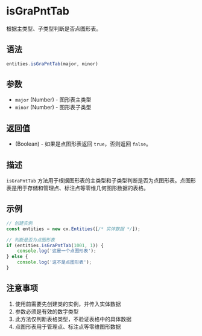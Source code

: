 # isGraPntTab

根据主类型、子类型判断是否点图形表。

## 语法

```javascript
entities.isGraPntTab(major, minor)
```

## 参数

- `major` (Number) - 图形表主类型
- `minor` (Number) - 图形表子类型

## 返回值

- (Boolean) - 如果是点图形表返回 `true`，否则返回 `false`。

## 描述

`isGraPntTab` 方法用于根据图形表的主类型和子类型判断是否为点图形表。点图形表是用于存储和管理点、标注点等零维几何图形数据的表格。

## 示例

```javascript
// 创建实例
const entities = new cx.Entities([/* 实体数据 */]);

// 判断是否为点图形表
if (entities.isGraPntTab(1001, 1)) {
    console.log('这是一个点图形表');
} else {
    console.log('这不是点图形表');
}
```

## 注意事项

1. 使用前需要先创建类的实例，并传入实体数据
2. 参数必须是有效的数字类型
3. 此方法仅判断表格类型，不验证表格中的具体数据
4. 点图形表用于管理点、标注点等零维图形数据 